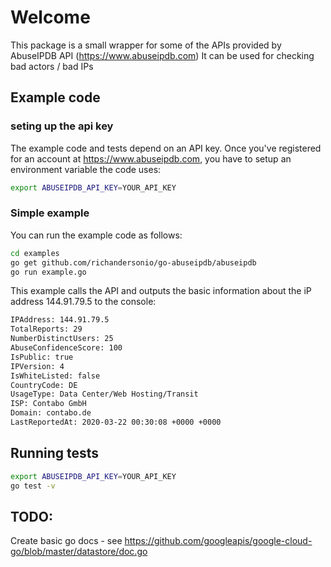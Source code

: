 # Welcome

This package is a small wrapper for some of the APIs provided by AbuseIPDB API (https://www.abuseipdb.com)
It can be used for checking bad actors / bad IPs

## Example code

### seting up the api key

The example code and tests depend on an API key. Once you've registered for an account at https://www.abuseipdb.com, you have to setup an environment variable the code uses:

```bash
export ABUSEIPDB_API_KEY=YOUR_API_KEY
```

### Simple example

You can run the example code as follows:

```bash
cd examples
go get github.com/richandersonio/go-abuseipdb/abuseipdb
go run example.go 
```

This example calls the API and outputs the basic information about the iP address 144.91.79.5 to the console:

```bash
IPAddress: 144.91.79.5
TotalReports: 29
NumberDistinctUsers: 25
AbuseConfidenceScore: 100
IsPublic: true
IPVersion: 4
IsWhiteListed: false
CountryCode: DE
UsageType: Data Center/Web Hosting/Transit
ISP: Contabo GmbH
Domain: contabo.de
LastReportedAt: 2020-03-22 00:30:08 +0000 +0000
```

## Running tests

```bash
export ABUSEIPDB_API_KEY=YOUR_API_KEY
go test -v
```

## TODO:

Create basic go docs - see https://github.com/googleapis/google-cloud-go/blob/master/datastore/doc.go
